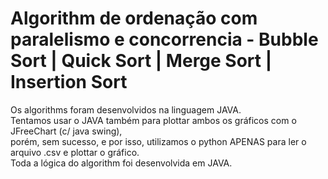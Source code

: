 # **Algorithm de ordenação com paralelismo e concorrencia - Bubble Sort | Quick Sort | Merge Sort | Insertion Sort**
Os algorithms foram desenvolvidos na linguagem JAVA.</br>
Tentamos usar o JAVA também para plottar ambos os gráficos com o JFreeChart (c/ java swing),<br>porém, sem sucesso, e por isso, utilizamos o python APENAS para ler o arquivo .csv e plottar o gráfico.<br>
Toda a lógica do algorithm foi desenvolvida em JAVA.
